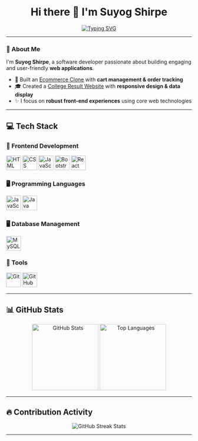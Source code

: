 
<!-- 🌟 Intro -->
<h1 align="center">Hi there 👋 I'm Suyog Shirpe</h1>

<!-- 🌟 Typing Effect -->
<p align="center">
  <a href="https://git.io/typing-svg">
    <img src="https://readme-typing-svg.herokuapp.com?size=22&duration=3000&color=FF4B81&center=true&vCenter=true&width=600&lines=+Software+Developer;+Web+Enthusiast;+Passionate+About+Building+Web+Applications" alt="Typing SVG" />
  </a>
</p>

---

### 🌟 About Me
I'm **Suyog Shirpe**, a software developer passionate about building engaging and user-friendly **web applications**.  
- 🚀 Built an [Ecommerce Clone](https://github.com/SuyogShirpe/Ecommerce-clone) with **cart management & order tracking**  
- 🎓 Created a [College Result Website](https://github.com/SuyogShirpe/College-Result-) with **responsive design & data display**  
- ✨ I focus on **robust front-end experiences** using core web technologies  

---

## 💻 Tech Stack

### 🚀 Frontend Development
<p align="left">
  <img src="https://skillicons.dev/icons?i=html" height="40" alt="HTML" title="HTML" />
  <img src="https://skillicons.dev/icons?i=css" height="40" alt="CSS" title="CSS" />
  <img src="https://skillicons.dev/icons?i=js" height="40" alt="JavaScript" title="JavaScript" />
  <img src="https://skillicons.dev/icons?i=bootstrap" height="40" alt="Bootstrap" title="Bootstrap" />
  <img src="https://skillicons.dev/icons?i=react" height="40" alt="React" title="React" />
</p>

### 🖥️ Programming Languages
<p align="left">
  <img src="https://skillicons.dev/icons?i=javascript" height="40" alt="JavaScript" title="JavaScript" />
  <img src="https://skillicons.dev/icons?i=java" height="40" alt="Java" title="Java" />
</p>

### 🖥️ Database Management
<p align="left">
  <img src="https://skillicons.dev/icons?i=mysql" height="40" alt="MySQL" title="MySQL" />
</p>

### 🚀 Tools
<p align="left">
  <img src="https://skillicons.dev/icons?i=git" height="40" alt="Git" title="Git" />
  <img src="https://skillicons.dev/icons?i=github" height="40" alt="GitHub" title="GitHub" />
</p>


---

## 📊 GitHub Stats  
<p align="center">
  <img src="https://github-readme-stats.vercel.app/api?username=suyogshirpe&show_icons=true&theme=radical" alt="GitHub Stats" height="180" />
  <img src="https://github-readme-stats.vercel.app/api/top-langs/?username=suyogshirpe&layout=compact&theme=radical" alt="Top Languages" height="180" />
</p>

---

## 🔥 Contribution Activity
<p align="center">
  <img src="https://streak-stats.demolab.com?user=suyogshirpe&theme=radical" alt="GitHub Streak Stats" />
</p>


---
